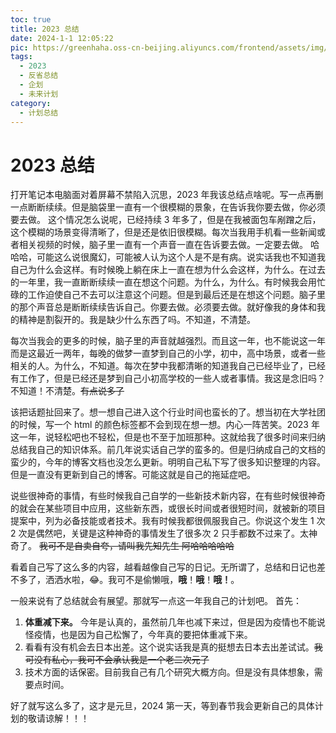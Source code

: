 ```yaml
---
toc: true
title: 2023 总结
date: 2024-1-1 12:05:22
pic: https://greenhaha.oss-cn-beijing.aliyuncs.com/frontend/assets/img/%E9%BE%99.jpeg
tags:
  - 2023
  - 反省总结
  - 企划
  - 未来计划
category:
  - 计划总结
---
```


# 2023 总结

打开笔记本电脑面对着屏幕不禁陷入沉思，2023 年我该总结点啥呢。写一点再删一点断断续续。但是脑袋里一直有一个很模糊的景象，在告诉我你要去做，你必须要去做。
这个情况怎么说呢，已经持续 3 年多了，但是在我被面包车剐蹭之后，这个模糊的场景变得清晰了，但是还是依旧很模糊。每次当我用手机看一些新闻或者相关视频的时候，脑子里一直有一个声音一直在告诉要去做。一定要去做。
哈哈哈，可能这么说很魔幻，可能被人认为这个人是不是有病。说实话我也不知道我自己为什么会这样。有时候晚上躺在床上一直在想为什么会这样，为什么。在过去的一年里，我一直断断续续一直在想这个问题。为什么，为什么。有时候我会用忙碌的工作迫使自己不去可以注意这个问题。但是到最后还是在想这个问题。脑子里的那个声音总是断断续续告诉自己。你要去做。必须要去做。就好像我的身体和我的精神是割裂开的。我是缺少什么东西了吗。不知道，不清楚。

每次当我会的更多的时候，脑子里的声音就越强烈。而且这一年，也不能说这一年而是这最近一两年，每晚的做梦一直梦到自己的小学，初中，高中场景，或者一些相关的人。为什么，不知道。每次在梦中我都清晰的知道我自己已经毕业了，已经有工作了，但是已经还是梦到自己小初高学校的一些人或者事情。我这是念旧吗？不知道！不清楚。~~有点说多了~~

该把话题扯回来了。想一想自己进入这个行业时间也蛮长的了。想当初在大学社团的时候，写一个 html 的颜色标签都不会到现在想一想。内心一阵苦笑。2023 年这一年，说轻松吧也不轻松，但是也不至于加班那种。这就给我了很多时间来归纳总结我自己的知识体系。前几年说实话自己学的蛮多的。但是归纳成自己的文档的蛮少的，今年的博客文档也没怎么更新。明明自己私下写了很多知识整理的内容。但是一直没有更新到自己的博客。可能这就是自己的拖延症吧。

说些很神奇的事情，有些时候我自己自学的一些新技术新内容，在有些时候很神奇的就会在某些项目中应用，这些新东西，或很长时间或者很短时间，就被新的项目提案中，列为必备技能或者技术。我有时候我都很佩服我自己。你说这个发生 1 次 2 次是偶然吧，关键是这种神奇的事情发生了很多次 2 只手都数不过来了。太神奇了。 ~~我可不是自卖自夸，请叫我先知先生 阿哈哈哈哈哈~~

看着自己写了这么多的内容，越看越像自己写的日记。无所谓了，总结和日记也差不多了，洒洒水啦，😂。我可不是偷懒哦，<strong>哦</strong>！<strong>哦</strong>！<strong>哦！</strong>。

一般来说有了总结就会有展望。那就写一点这一年我自己的计划吧。
首先：

1. <strong>体重减下来。</strong>
   今年是认真的，虽然前几年也减下来过，但是因为疫情也不能说怪疫情，也是因为自己松懈了，今年真的要把体重减下来。
2. 看看有没有机会去日本出差。这个说实话我是真的挺想去日本去出差试试。~~我可没有私心，我可不会承认我是一个老二次元了~~
3. 技术方面的话保密。目前我自己有几个研究大概方向。但是没有具体想象，需要点时间。

好了就写这么多了，这才是元旦，2024 第一天，等到春节我会更新自己的具体计划的敬请谅解！！！
